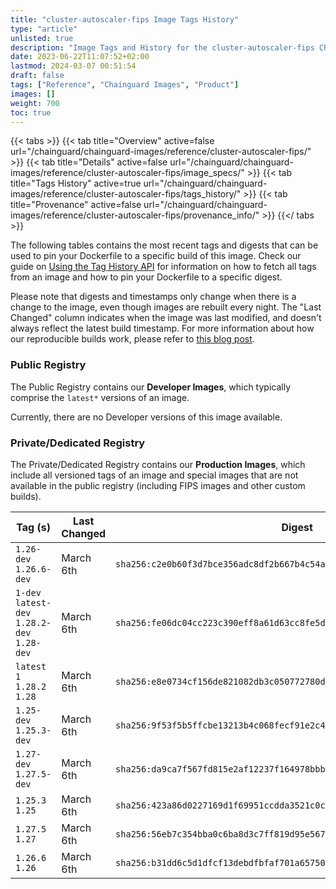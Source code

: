 ```yaml
---
title: "cluster-autoscaler-fips Image Tags History"
type: "article"
unlisted: true
description: "Image Tags and History for the cluster-autoscaler-fips Chainguard Image"
date: 2023-06-22T11:07:52+02:00
lastmod: 2024-03-07 00:51:54
draft: false
tags: ["Reference", "Chainguard Images", "Product"]
images: []
weight: 700
toc: true
---
```


{{< tabs >}}
{{< tab title="Overview" active=false url="/chainguard/chainguard-images/reference/cluster-autoscaler-fips/" >}}
{{< tab title="Details" active=false url="/chainguard/chainguard-images/reference/cluster-autoscaler-fips/image_specs/" >}}
{{< tab title="Tags History" active=true url="/chainguard/chainguard-images/reference/cluster-autoscaler-fips/tags_history/" >}}
{{< tab title="Provenance" active=false url="/chainguard/chainguard-images/reference/cluster-autoscaler-fips/provenance_info/" >}}
{{</ tabs >}}

The following tables contains the most recent tags and digests that can be used to pin your Dockerfile to a specific build of this image. Check our guide on [Using the Tag History API](/chainguard/chainguard-images/using-the-tag-history-api/) for information on how to fetch all tags from an image and how to pin your Dockerfile to a specific digest.

Please note that digests and timestamps only change when there is a change to the image, even though images are rebuilt every night. The "Last Changed" column indicates when the image was last modified, and doesn't always reflect the latest build timestamp. For more information about how our reproducible builds work, please refer to [this blog post](https://www.chainguard.dev/unchained/reproducing-chainguards-reproducible-image-builds).

### Public Registry
The Public Registry contains our **Developer Images**, which typically comprise the `latest*` versions of an image.

Currently, there are no Developer versions of this image available.

### Private/Dedicated Registry
The Private/Dedicated Registry contains our **Production Images**, which include all versioned tags of an image and special images that are not available in the public registry (including FIPS images and other custom builds).

| Tag (s)                                       | Last Changed | Digest                                                                    |
|-----------------------------------------------|--------------|---------------------------------------------------------------------------|
|  `1.26-dev` `1.26.6-dev`                      | March 6th    | `sha256:c2e0b60f3d7bce356adc8df2b667b4c54ad9fbd9486d3fe7dc673cb6b8984b45` |
|  `1-dev` `latest-dev` `1.28.2-dev` `1.28-dev` | March 6th    | `sha256:fe06dc04cc223c390eff8a61d63cc8fe5da8b47828fd8d22083175e2de2f4d5b` |
|  `latest` `1` `1.28.2` `1.28`                 | March 6th    | `sha256:e8e0734cf156de821082db3c050772780d95507f0d0a97f10010371d250dff6e` |
|  `1.25-dev` `1.25.3-dev`                      | March 6th    | `sha256:9f53f5b5ffcbe13213b4c068fecf91e2c4e90fc72e4c5a8de38561443c2089ad` |
|  `1.27-dev` `1.27.5-dev`                      | March 6th    | `sha256:da9ca7f567fd815e2af12237f164978bbb8db7542428176fe5bf5b28d5131658` |
|  `1.25.3` `1.25`                              | March 6th    | `sha256:423a86d0227169d1f69951ccdda3521c0ca99f3aecc76d24daeffb63ed6055b5` |
|  `1.27.5` `1.27`                              | March 6th    | `sha256:56eb7c354bba0c6ba8d3c7ff819d95e5678924f4330989bf86eb4be704aff827` |
|  `1.26.6` `1.26`                              | March 6th    | `sha256:b31dd6c5d1dfcf13debdfbfaf701a65750266d8d9940bdd3b39e3f74973bbd57` |

